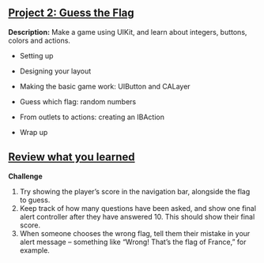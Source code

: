 ## [Project 2: Guess the Flag](https://www.hackingwithswift.com/read/2/overview)

**Description:** Make a game using UIKit, and learn about integers, buttons, colors and actions.

- Setting up

- Designing your layout

- Making the basic game work: UIButton and CALayer

- Guess which flag: random numbers

- From outlets to actions: creating an IBAction

- Wrap up

## [Review what you learned](https://www.hackingwithswift.com/review/hws/project-2-guess-the-flag)

**Challenge**

1. Try showing the player’s score in the navigation bar, alongside the flag to guess.
2. Keep track of how many questions have been asked, and show one final alert controller after they have answered 10. This should show their final score.
3. When someone chooses the wrong flag, tell them their mistake in your alert message – something like “Wrong! That’s the flag of France,” for example.
